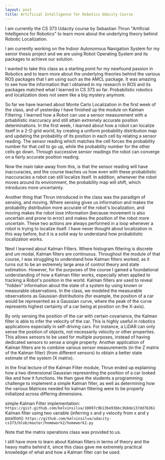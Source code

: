 ```yaml
---
layout: post
title: Artificial Intelligence for Robotics Udacity Course
---
```


I am currently the CS 373  Udacity course by Sebastian Thrun "Artificial Intelligence for Robotics" to learn more about the underlying theory behind Robotic Localization.

I am currently working on the Indoor Autonomous Navigation System for my senior thesis project and we are using Robot Operating System and its packages to achieve our solution.

I wanted to take this class as a starting point for my newfound passion in Robotics and to learn more about the underlying theories behind the various ROS packages that I am using such as the AMCL package.
It was amazing to see how the information that I obtained in my research in ROS and its packages matched what I learned in CS 373 so far. Probabilistic robotics and localization does not seem like a big mystery anymore.

So far we have learned about Monte Carlo Localization in the first week of the class, and of yesterday I have finished up the module on Kalman Filtering. I learned how a Robot can use a sensor measurement with a prbabilistic inaccuracy and still attain extremely accurate position determinations. In the first week, I learned about how a robot can localize itself in a 2-D grid world, by creating a uniform probability distribution map and updating the probability of its position in each cell by relating a sensor reading. The sensor reading which matches the cell forces the probability number for that cell to go up, while the probability number for the other cells go down. Through successive sensor readings the robot can converge on a fairly accurate position reading. 

Now the main take-away from this, is that the sensor reading will have inaccuracies, and the course teaches us how even with these probabilistic inaccuracies a robot can still localize itself. In addition, whenever the robot moves around its environment, the probability map will shift, which introduces more uncertainty. 

Another thing that Thrun introduced in the class was the paradigm of sensing, and moving. Where sensing gives us information and makes the probability distribution more accurate of the robot's localization, and moving makes the robot lose information (because movement is also uncertain and prone to error) and makes the position of the robot more uncertain. These two actions are always performed in a loop whenever a robot is trying to localize itself. I have never thought about localization in this way before, but it is a solid way to understand how probabilistic localization works.

Next I learned about Kalman Filters. Where histogram filtering is discrete and uni modal, Kalman filters are continuous. Throughout the module of that course, I was struggling to understand how Kalman filters worked, as it turns out to be an extremely large area of control theory and state estimation. However, for the purposes of the course I gained a foundational understanding of how a Kalman filter works, especially when applied to tracking a Robot's position in the world. Kalman filters are used to reveal "hidden" information about the state of a system by using known or measurable observations. In the class, we modeled the measurable observations as Gaussian distributions (for example, the position of a car would be represented as a Gaussian curve, where the peak of the curve represents highest certainty of a car being at position on the X-axis). 

By only sensing the position of the car with certain covariance, the Kalman filter is able to infer the velocity of the car. This is highly useful in robotics applications especially in self-driving cars. For instance, a LiDAR can only sense the position of objects, not necessarily velocity or other properties. This allows sensors to be used for multiple purposes, instead of having dedicated sensors to sense a single property. Another application of Kalman filters are to combine various sensor measurements (in the Z matrix of the Kalman filter) (from different sensors) to obtain a better state estimate of the system (X matrix). 

In the final lecture of the Kalman Filter module, Thrun ended up explaining how a two dimensional Gaussian representing the position of a car looked like and how it functions. He then gave the students a programming challenge to implement a simple Kalman filter, as well as determining how the various Matrices needed for kalman filtering were to be properly initialized across differing dimensions.

simple Kalman Filter implementation: `https://gist.github.com/kelvinsilva/10897c9b13be93bbc3b8de137dd76361`
Kalman filter using two variable (inferring x and y velocity from x and y position): `https://github.com/kelvinsilva/udacity-cs373/blob/master/homework2/homework2.py`

Note that the matrix operations class was provided to us.

I still have more to learn about Kalman filters in terms of theory and the heavy maths behind it, since this class gave me extremely practical knowledge of what and how a Kalman filter can be used.  


